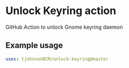 # Unlock Keyring action

GitHub Action to unlock Gnome keyring daemon

<!-- ## Inputs

### `who-to-greet`

**Required** The name of the person to greet. Default `"World"`.

## Outputs

### `time`

The time we greeted you. -->

## Example usage

```yaml
uses: tjohnsonBCM/unlock-keyring@master
```
